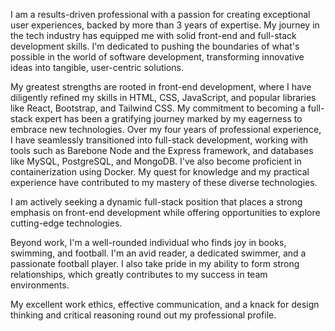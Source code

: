 I am a results-driven professional with a passion for creating exceptional user experiences, backed by more than 3 years of expertise. My journey in the tech industry has equipped me with solid front-end and full-stack development skills. I'm dedicated to pushing the boundaries of what's possible in the world of software development, transforming innovative ideas into tangible, user-centric solutions.

My greatest strengths are rooted in front-end development, where I have diligently refined my skills in HTML, CSS, JavaScript, and popular libraries like React, Bootstrap, and Tailwind CSS. My commitment to becoming a full-stack expert has been a gratifying journey marked by my eagerness to embrace new technologies. Over my four years of professional experience, I have seamlessly transitioned into full-stack development, working with tools such as Barebone Node and the Express framework, and databases like MySQL, PostgreSQL, and MongoDB. I've also become proficient in containerization using Docker. My quest for knowledge and my practical experience have contributed to my mastery of these diverse technologies.

I am actively seeking a dynamic full-stack position that places a strong emphasis on front-end development while offering opportunities to explore cutting-edge technologies.

Beyond work, I'm a well-rounded individual who finds joy in books, swimming, and football. I'm an avid reader, a dedicated swimmer, and a passionate football player. I also take pride in my ability to form strong relationships, which greatly contributes to my success in team environments.

My excellent work ethics, effective communication, and a knack for design thinking and critical reasoning round out my professional profile.
